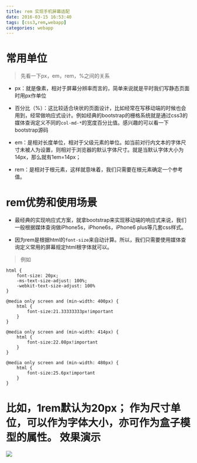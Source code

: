 ```yaml
---
title: rem 实现手机屏幕适配
date: 2016-03-15 16:53:40
tags: [css3,rem,webapp]
categories: webapp
---
```

常用单位
======
> 先看一下px，em，rem，%之间的关系

* px：就是像素，相对于屏幕分辨率而言的，简单来说就是平时我们写静态页面时用px作单位

* 百分比（%）：这比较适合块状的页面设计，比如经常在写移动端的时候也会用到，经常做响应式设计。例如经典的bootstrap的栅格系统就是通过css3的媒体查询定义不同的`col-md-*`的宽度百分比值。感兴趣的可以看一下bootstrap源码
* em：是相对长度单位，相对于父级元素的单位。如当前对行内文本的字体尺寸未被人为设置，则相对于浏览器的默认字体尺寸。就是当默认字体大小为14px，那么就有1em=14px；

* rem：是相对于根元素，这样就意味着，我们只需要在根元素确定一个参考值。

rem优势和使用场景
=======
* 最经典的实现响应式方案，就拿bootstrap来实现移动端的响应式来说，我们一般根据媒体查询做iPhone5s，iPhone6s，iPhone6 plus等几套css样式。

* 因为rem是根据html的`font-size`来自动计算。所以，我们只需要使用媒体查询定义常用的屏幕规定html根字体就可以。
> 例如

```
html {
    font-size: 20px;
    -ms-text-size-adjust: 100%;
    -webkit-text-size-adjust: 100%
}

@media only screen and (min-width: 400px) {
    html {
        font-size:21.33333333px!important
    }
}

@media only screen and (min-width: 414px) {
    html {
        font-size:22.08px!important
    }
}

@media only screen and (min-width: 480px) {
    html {
        font-size:25.6px!important
    }
}
```
比如，1rem默认为20px；
作为尺寸单位，可以作为字体大小，亦可作为盒子模型的属性。
效果演示
======
![](http://ol1kqeyve.bkt.clouddn.com/17-2-8/4738033-file_1486545623680_17a93.gif)
